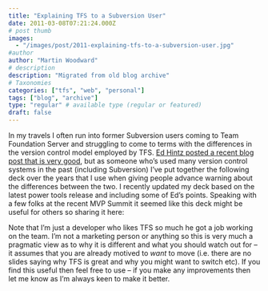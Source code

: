 ```yaml
---
title: "Explaining TFS to a Subversion User"
date: 2011-03-08T07:21:24.000Z
# post thumb
images:
  - "/images/post/2011-explaining-tfs-to-a-subversion-user.jpg"
#author
author: "Martin Woodward"
# description
description: "Migrated from old blog archive"
# Taxonomies
categories: ["tfs", "web", "personal"]
tags: ["blog", "archive"]
type: "regular" # available type (regular or featured)
draft: false
---
```

In my travels I often run into former Subversion users coming to Team Foundation Server and struggling to come to terms with the differences in the version control model employed by TFS.  [Ed Hintz posted a recent blog post that is very good](http://tinyurl.com/svn2tfs), but as someone who’s used many version control systems in the past (including Subversion) I’ve put together the following deck over the years that I use when giving people advance warning about the differences between the two.  I recently updated my deck based on the latest power tools release and including some of Ed’s points.  Speaking with a few folks at the recent MVP Summit it seemed like this deck might be useful for others so sharing it here:  

Note that I’m just a developer who likes TFS so much he got a job working on the team.  I’m not a marketing person or anything so this is very much a pragmatic view as to why it is different and what you should watch out for – it assumes that you are already motived to *want* to move (i.e. there are no slides saying why TFS is great and why you might want to switch etc).  If you find this useful then feel free to use – if you make any improvements then let me know as I’m always keen to make it better.